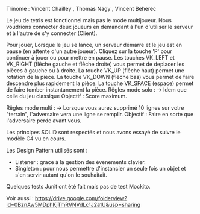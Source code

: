 Trinome : Vincent Chailley , Thomas Nagy , Vincent Beherec

Le jeu de tetris est fonctionnel mais pas le mode multijoueur. 
Nous voudrions connecter deux joueurs en demandant à l'un d'utiliser le serveur et à l'autre de s'y connecter (Client).

Pour jouer,
Lorsque le jeu se lance, un serveur démarre et le jeu est en pause (en attente d'un autre joueur).
Cliquez sur la touche 'P' pour continuer à jouer ou pour mettre en pause.
Les touches VK_LEFT et VK_RIGHT (flêche gauche et flêche droite) vous permet de deplacer les pièces à gauche ou à droite.
La touche VK_UP (flêche haut) permet une rotation de la pièce.
La touche VK_DOWN (flêche bas) vous permet de faire descendre plus rapidement la pièce.
La touche VK_SPACE (espace) permet de faire tomber instantanement la pièce.
Rêgles mode solo :
-> Idem que celle du jeu classique
Objectif : Score maximum.

Rêgles mode multi :
-> Lorsque vous aurez supprimé 10 lignes sur votre "terrain", l'adversaire vera une ligne se remplir.
Objectif : Faire en sorte que l'adversaire perde avant vous.

Les principes SOLID sont respectés et nous avons essayé de suivre le modèle C4 vu en cours.

Les Design Pattern utilisés sont :
- Listener : grace à la gestion des évenements clavier.
- Singleton : pour nous permettre d'instancier un seule fois un objet et s'en servir autant qu'on le souhaitait.

Quelques tests Junit ont été fait mais pas de test Mockito.

Voir aussi : https://drive.google.com/folderview?id=0BznAw5MDphKjTmRVNVdLc1J2a1U&usp=sharing

